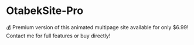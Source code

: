 # OtabekSite-Pro
💰 Premium version of this animated multipage site available for only $6.99! Contact me for full features or buy directly!
